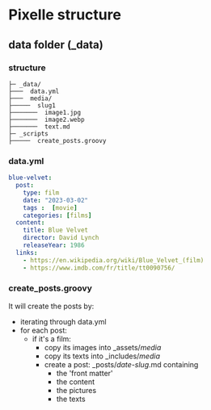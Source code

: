 # Pixelle structure

## data folder (_data)

### structure
```shell
├─ _data/
├───  data.yml
├───  media/
├─────  slug1
├───────  image1.jpg
├───────  image2.webp
├───────  text.md
├─ _scripts
├─────  create_posts.groovy
```

### data.yml
```yml
blue-velvet:  
  post:
    type: film
    date: "2023-03-02"
    tags :  [movie]
    categories: [films]
  content:
    title: Blue Velvet
    director: David Lynch
    releaseYear: 1986
  links: 
    - https://en.wikipedia.org/wiki/Blue_Velvet_(film)
    - https://www.imdb.com/fr/title/tt0090756/
  ```

### create_posts.groovy

It will create the posts by:

- iterating through data.yml
- for each post: 
  - if it's a film:
    - copy its images into _assets/_media_
    - copy its texts into  _includes/_media_
    - create a post: _posts/_date_-_slug_.md containing
      - the 'front matter'
      - the content
      - the pictures
      - the texts
